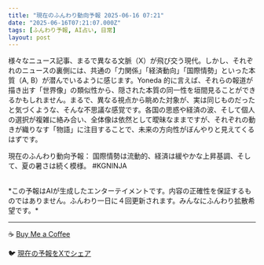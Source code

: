 ```yaml
---
title: "現在のふんわり動向予報 2025-06-16 07:21"
date: "2025-06-16T07:21:07.000Z"
tags: [ふんわり予報, AI占い, 日常]
layout: post
---
```


様々なニュース記事、まるで異なる文脈（X）が飛び交う現代。しかし、それぞれのニュースの裏側には、共通の「力関係」「経済動向」「国際情勢」といった本質（A, B）が潜んでいるように感じます。Yoneda 的に言えば、それらの報道が描き出す「世界像」の類似性から、隠された本質の同一性を垣間見ることができるかもしれません。まるで、異なる視点から眺めた対象が、実は同じものだったと気づくような、そんな不思議な感覚です。各国の思惑や経済の波、そして個人の選択が複雑に絡み合い、全体像は依然として曖昧なままですが、それぞれの動きが織りなす「物語」に注目することで、未来の方向性がぼんやりと見えてくるはずです。


現在のふんわり動向予報：
国際情勢は流動的、経済は緩やかな上昇基調、そして、夏の暑さは続く模様。 #KGNINJA

<br>
*この予報はAIが生成したエンターテイメントです。内容の正確性を保証するものではありません。ふんわり一日に４回更新されます。みんなにふんわり拡散希望です。*

---
☕️ [Buy Me a Coffee](https://www.buymeacoffee.com/kgninja)

🐦 [現在の予報をXでシェア](https://twitter.com/intent/tweet?text=%E7%8F%BE%E5%9C%A8%E3%81%AE%E3%81%B5%E3%82%93%E3%82%8F%E3%82%8A%E4%BA%88%E5%A0%B1%3A%20%E3%80%8C%E6%A7%98%E3%80%85%E3%81%AA%E3%83%8B%E3%83%A5%E3%83%BC%E3%82%B9%E8%A8%98%E4%BA%8B%E3%80%81%E3%81%BE%E3%82%8B%E3%81%A7%E7%95%B0%E3%81%AA%E3%82%8B%E6%96%87%E8%84%88%EF%BC%88X%EF%BC%89%E3%81%8C%E9%A3%9B%E3%81%B3%E4%BA%A4%E3%81%86%E7%8F%BE%E4%BB%A3%E3%80%82%E3%80%8D%23KGNINJA%20%E7%B6%9A%E3%81%8D%E3%81%AF%E3%83%96%E3%83%AD%E3%82%B0%E3%81%A7%EF%BC%81%F0%9F%91%87&url=https%3A%2F%2Fkg-ninja.github.io%2FFunwariyoso%2F)
